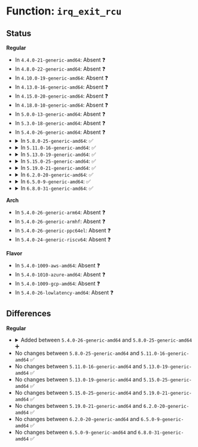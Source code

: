 # Function: <code>irq_exit_rcu</code>

## Status
<b>Regular</b>
<ul>
<li>
In <code>4.4.0-21-generic-amd64</code>: Absent ❓
</li>
<li>
In <code>4.8.0-22-generic-amd64</code>: Absent ❓
</li>
<li>
In <code>4.10.0-19-generic-amd64</code>: Absent ❓
</li>
<li>
In <code>4.13.0-16-generic-amd64</code>: Absent ❓
</li>
<li>
In <code>4.15.0-20-generic-amd64</code>: Absent ❓
</li>
<li>
In <code>4.18.0-10-generic-amd64</code>: Absent ❓
</li>
<li>
In <code>5.0.0-13-generic-amd64</code>: Absent ❓
</li>
<li>
In <code>5.3.0-18-generic-amd64</code>: Absent ❓
</li>
<li>
In <code>5.4.0-26-generic-amd64</code>: Absent ❓
</li>
<li>
<details>
<summary>In <code>5.8.0-25-generic-amd64</code>: ✅</summary>

```c
void irq_exit_rcu()
```

```json
{
  "name": "irq_exit_rcu",
  "collision_type": "Unique Global",
  "inline_type": "No",
  "funcs": [
    {
      "addr": 18446744071579564160,
      "name": "irq_exit_rcu",
      "external": true,
      "loc": "kernel/softirq.c:427",
      "file": "kernel/softirq.c",
      "inline": "seen, unknown",
      "caller_inline": [],
      "caller_func": [
        "arch/x86/entry/common.c:xen_pv_evtchn_do_upcall",
        "arch/x86/xen/enlighten_hvm.c:sysvec_xen_hvm_callback",
        "arch/x86/hyperv/hv_init.c:sysvec_hyperv_reenlightenment",
        "arch/x86/kernel/irq.c:sysvec_kvm_posted_intr_wakeup_ipi",
        "arch/x86/kernel/irq.c:sysvec_x86_platform_ipi",
        "arch/x86/kernel/irq.c:common_interrupt",
        "arch/x86/kernel/irq_work.c:sysvec_irq_work",
        "arch/x86/kernel/cpu/mce/amd.c:sysvec_deferred_error",
        "arch/x86/kernel/cpu/mce/threshold.c:sysvec_threshold",
        "arch/x86/kernel/cpu/mce/therm_throt.c:sysvec_thermal",
        "arch/x86/kernel/cpu/mshyperv.c:sysvec_hyperv_stimer0",
        "arch/x86/kernel/cpu/mshyperv.c:sysvec_hyperv_callback",
        "arch/x86/kernel/cpu/acrn.c:sysvec_acrn_hv_callback",
        "arch/x86/kernel/smp.c:sysvec_call_function_single",
        "arch/x86/kernel/smp.c:sysvec_call_function",
        "arch/x86/kernel/smp.c:sysvec_reboot",
        "arch/x86/kernel/apic/apic.c:sysvec_error_interrupt",
        "arch/x86/kernel/apic/apic.c:sysvec_spurious_apic_interrupt",
        "arch/x86/kernel/apic/apic.c:spurious_interrupt",
        "arch/x86/kernel/apic/apic.c:sysvec_apic_timer_interrupt",
        "arch/x86/kernel/apic/vector.c:sysvec_irq_move_cleanup",
        "arch/x86/platform/uv/tlb_uv.c:sysvec_uv_bau_message"
      ]
    }
  ],
  "symbols": [
    {
      "addr": 18446744071579564160,
      "name": "irq_exit_rcu",
      "section": ".text",
      "bind": "STB_GLOBAL",
      "size": 194
    }
  ]
}
```
</details>
</li>
<li>
<details>
<summary>In <code>5.11.0-16-generic-amd64</code>: ✅</summary>

```c
void irq_exit_rcu()
```

```json
{
  "name": "irq_exit_rcu",
  "collision_type": "Unique Global",
  "inline_type": "No",
  "funcs": [
    {
      "addr": 18446744071579545616,
      "name": "irq_exit_rcu",
      "external": true,
      "loc": "kernel/softirq.c:430",
      "file": "kernel/softirq.c",
      "inline": "seen, unknown",
      "caller_inline": [],
      "caller_func": [
        "arch/x86/entry/common.c:xen_pv_evtchn_do_upcall",
        "arch/x86/xen/enlighten_hvm.c:sysvec_xen_hvm_callback",
        "arch/x86/hyperv/hv_init.c:sysvec_hyperv_reenlightenment",
        "arch/x86/kernel/irq.c:sysvec_kvm_posted_intr_wakeup_ipi",
        "arch/x86/kernel/irq.c:sysvec_x86_platform_ipi",
        "arch/x86/kernel/irq.c:common_interrupt",
        "arch/x86/kernel/irq_work.c:sysvec_irq_work",
        "arch/x86/kernel/cpu/mce/amd.c:sysvec_deferred_error",
        "arch/x86/kernel/cpu/mce/threshold.c:sysvec_threshold",
        "arch/x86/kernel/cpu/mce/therm_throt.c:sysvec_thermal",
        "arch/x86/kernel/cpu/mshyperv.c:sysvec_hyperv_stimer0",
        "arch/x86/kernel/cpu/mshyperv.c:sysvec_hyperv_callback",
        "arch/x86/kernel/cpu/acrn.c:sysvec_acrn_hv_callback",
        "arch/x86/kernel/smp.c:sysvec_call_function_single",
        "arch/x86/kernel/smp.c:sysvec_call_function",
        "arch/x86/kernel/smp.c:sysvec_reboot",
        "arch/x86/kernel/apic/apic.c:sysvec_error_interrupt",
        "arch/x86/kernel/apic/apic.c:sysvec_spurious_apic_interrupt",
        "arch/x86/kernel/apic/apic.c:spurious_interrupt",
        "arch/x86/kernel/apic/apic.c:sysvec_apic_timer_interrupt",
        "arch/x86/kernel/apic/vector.c:sysvec_irq_move_cleanup",
        "arch/x86/kernel/kvm.c:sysvec_kvm_asyncpf_interrupt"
      ]
    }
  ],
  "symbols": [
    {
      "addr": 18446744071579545616,
      "name": "irq_exit_rcu",
      "section": ".text",
      "bind": "STB_GLOBAL",
      "size": 194
    }
  ]
}
```
</details>
</li>
<li>
<details>
<summary>In <code>5.13.0-19-generic-amd64</code>: ✅</summary>

```c
void irq_exit_rcu()
```

```json
{
  "name": "irq_exit_rcu",
  "collision_type": "Unique Global",
  "inline_type": "No",
  "funcs": [
    {
      "addr": 18446744071579550208,
      "name": "irq_exit_rcu",
      "external": true,
      "loc": "kernel/softirq.c:647",
      "file": "kernel/softirq.c",
      "inline": "seen, unknown",
      "caller_inline": [],
      "caller_func": [
        "arch/x86/entry/common.c:xen_pv_evtchn_do_upcall",
        "arch/x86/xen/enlighten_hvm.c:sysvec_xen_hvm_callback",
        "arch/x86/hyperv/hv_init.c:sysvec_hyperv_reenlightenment",
        "arch/x86/kernel/irq.c:sysvec_thermal",
        "arch/x86/kernel/irq.c:sysvec_kvm_posted_intr_wakeup_ipi",
        "arch/x86/kernel/irq.c:sysvec_x86_platform_ipi",
        "arch/x86/kernel/irq.c:common_interrupt",
        "arch/x86/kernel/irq_work.c:sysvec_irq_work",
        "arch/x86/kernel/cpu/mce/amd.c:sysvec_deferred_error",
        "arch/x86/kernel/cpu/mce/threshold.c:sysvec_threshold",
        "arch/x86/kernel/cpu/mshyperv.c:sysvec_hyperv_stimer0",
        "arch/x86/kernel/cpu/mshyperv.c:sysvec_hyperv_callback",
        "arch/x86/kernel/cpu/acrn.c:sysvec_acrn_hv_callback",
        "arch/x86/kernel/smp.c:sysvec_call_function_single",
        "arch/x86/kernel/smp.c:sysvec_call_function",
        "arch/x86/kernel/smp.c:sysvec_reboot",
        "arch/x86/kernel/apic/apic.c:sysvec_error_interrupt",
        "arch/x86/kernel/apic/apic.c:sysvec_spurious_apic_interrupt",
        "arch/x86/kernel/apic/apic.c:spurious_interrupt",
        "arch/x86/kernel/apic/apic.c:sysvec_apic_timer_interrupt",
        "arch/x86/kernel/apic/vector.c:sysvec_irq_move_cleanup",
        "arch/x86/kernel/kvm.c:sysvec_kvm_asyncpf_interrupt"
      ]
    }
  ],
  "symbols": [
    {
      "addr": 18446744071579550208,
      "name": "irq_exit_rcu",
      "section": ".text",
      "bind": "STB_GLOBAL",
      "size": 194
    }
  ]
}
```
</details>
</li>
<li>
<details>
<summary>In <code>5.15.0-25-generic-amd64</code>: ✅</summary>

```c
void irq_exit_rcu()
```

```json
{
  "name": "irq_exit_rcu",
  "collision_type": "Unique Global",
  "inline_type": "No",
  "funcs": [
    {
      "addr": 18446744071579621504,
      "name": "irq_exit_rcu",
      "external": true,
      "loc": "kernel/softirq.c:646",
      "file": "kernel/softirq.c",
      "inline": "seen, unknown",
      "caller_inline": [],
      "caller_func": [
        "arch/x86/entry/common.c:xen_pv_evtchn_do_upcall",
        "arch/x86/xen/enlighten_hvm.c:sysvec_xen_hvm_callback",
        "arch/x86/hyperv/hv_init.c:sysvec_hyperv_reenlightenment",
        "arch/x86/kernel/irq.c:sysvec_thermal",
        "arch/x86/kernel/irq.c:sysvec_kvm_posted_intr_wakeup_ipi",
        "arch/x86/kernel/irq.c:sysvec_x86_platform_ipi",
        "arch/x86/kernel/irq.c:common_interrupt",
        "arch/x86/kernel/irq_work.c:sysvec_irq_work",
        "arch/x86/kernel/cpu/mce/amd.c:sysvec_deferred_error",
        "arch/x86/kernel/cpu/mce/threshold.c:sysvec_threshold",
        "arch/x86/kernel/cpu/mshyperv.c:sysvec_hyperv_stimer0",
        "arch/x86/kernel/cpu/mshyperv.c:sysvec_hyperv_callback",
        "arch/x86/kernel/cpu/acrn.c:sysvec_acrn_hv_callback",
        "arch/x86/kernel/smp.c:sysvec_call_function_single",
        "arch/x86/kernel/smp.c:sysvec_call_function",
        "arch/x86/kernel/smp.c:sysvec_reboot",
        "arch/x86/kernel/apic/apic.c:sysvec_error_interrupt",
        "arch/x86/kernel/apic/apic.c:sysvec_spurious_apic_interrupt",
        "arch/x86/kernel/apic/apic.c:spurious_interrupt",
        "arch/x86/kernel/apic/apic.c:sysvec_apic_timer_interrupt",
        "arch/x86/kernel/apic/vector.c:sysvec_irq_move_cleanup",
        "arch/x86/kernel/kvm.c:sysvec_kvm_asyncpf_interrupt"
      ]
    }
  ],
  "symbols": [
    {
      "addr": 18446744071579621504,
      "name": "irq_exit_rcu",
      "section": ".text",
      "bind": "STB_GLOBAL",
      "size": 173
    }
  ]
}
```
</details>
</li>
<li>
<details>
<summary>In <code>5.19.0-21-generic-amd64</code>: ✅</summary>

```c
void irq_exit_rcu()
```

```json
{
  "name": "irq_exit_rcu",
  "collision_type": "Unique Global",
  "inline_type": "No",
  "funcs": [
    {
      "addr": 18446744071579716016,
      "name": "irq_exit_rcu",
      "external": true,
      "loc": "kernel/softirq.c:660",
      "file": "kernel/softirq.c",
      "inline": "seen, unknown",
      "caller_inline": [],
      "caller_func": [
        "arch/x86/entry/common.c:xen_pv_evtchn_do_upcall",
        "arch/x86/xen/enlighten_hvm.c:sysvec_xen_hvm_callback",
        "arch/x86/hyperv/hv_init.c:sysvec_hyperv_reenlightenment",
        "arch/x86/kernel/irq.c:sysvec_thermal",
        "arch/x86/kernel/irq.c:sysvec_kvm_posted_intr_wakeup_ipi",
        "arch/x86/kernel/irq.c:sysvec_x86_platform_ipi",
        "arch/x86/kernel/irq.c:common_interrupt",
        "arch/x86/kernel/irq_work.c:sysvec_irq_work",
        "arch/x86/kernel/cpu/mce/amd.c:sysvec_deferred_error",
        "arch/x86/kernel/cpu/mce/threshold.c:sysvec_threshold",
        "arch/x86/kernel/cpu/mshyperv.c:sysvec_hyperv_stimer0",
        "arch/x86/kernel/cpu/mshyperv.c:sysvec_hyperv_callback",
        "arch/x86/kernel/cpu/acrn.c:sysvec_acrn_hv_callback",
        "arch/x86/kernel/smp.c:sysvec_call_function_single",
        "arch/x86/kernel/smp.c:sysvec_call_function",
        "arch/x86/kernel/apic/apic.c:sysvec_error_interrupt",
        "arch/x86/kernel/apic/apic.c:sysvec_spurious_apic_interrupt",
        "arch/x86/kernel/apic/apic.c:spurious_interrupt",
        "arch/x86/kernel/apic/apic.c:sysvec_apic_timer_interrupt",
        "arch/x86/kernel/apic/vector.c:sysvec_irq_move_cleanup",
        "arch/x86/kernel/kvm.c:sysvec_kvm_asyncpf_interrupt"
      ]
    }
  ],
  "symbols": [
    {
      "addr": 18446744071579716016,
      "name": "irq_exit_rcu",
      "section": ".text",
      "bind": "STB_GLOBAL",
      "size": 20
    }
  ]
}
```
</details>
</li>
<li>
<details>
<summary>In <code>6.2.0-20-generic-amd64</code>: ✅</summary>

```c
void irq_exit_rcu()
```

```json
{
  "name": "irq_exit_rcu",
  "collision_type": "Unique Global",
  "inline_type": "No",
  "funcs": [
    {
      "addr": 18446744071579842848,
      "name": "irq_exit_rcu",
      "external": true,
      "loc": "kernel/softirq.c:660",
      "file": "kernel/softirq.c",
      "inline": "seen, unknown",
      "caller_inline": [],
      "caller_func": [
        "arch/x86/entry/common.c:xen_pv_evtchn_do_upcall",
        "arch/x86/xen/enlighten_hvm.c:sysvec_xen_hvm_callback",
        "arch/x86/hyperv/hv_init.c:sysvec_hyperv_reenlightenment",
        "arch/x86/kernel/irq.c:sysvec_thermal",
        "arch/x86/kernel/irq.c:sysvec_kvm_posted_intr_wakeup_ipi",
        "arch/x86/kernel/irq.c:sysvec_x86_platform_ipi",
        "arch/x86/kernel/irq.c:common_interrupt",
        "arch/x86/kernel/irq_work.c:sysvec_irq_work",
        "arch/x86/kernel/cpu/mce/amd.c:sysvec_deferred_error",
        "arch/x86/kernel/cpu/mce/threshold.c:sysvec_threshold",
        "arch/x86/kernel/cpu/mshyperv.c:sysvec_hyperv_stimer0",
        "arch/x86/kernel/cpu/mshyperv.c:sysvec_hyperv_callback",
        "arch/x86/kernel/cpu/acrn.c:sysvec_acrn_hv_callback",
        "arch/x86/kernel/smp.c:sysvec_call_function_single",
        "arch/x86/kernel/smp.c:sysvec_call_function",
        "arch/x86/kernel/apic/apic.c:sysvec_error_interrupt",
        "arch/x86/kernel/apic/apic.c:sysvec_spurious_apic_interrupt",
        "arch/x86/kernel/apic/apic.c:spurious_interrupt",
        "arch/x86/kernel/apic/apic.c:sysvec_apic_timer_interrupt",
        "arch/x86/kernel/apic/vector.c:sysvec_irq_move_cleanup",
        "arch/x86/kernel/kvm.c:sysvec_kvm_asyncpf_interrupt"
      ]
    }
  ],
  "symbols": [
    {
      "addr": 18446744071579842848,
      "name": "irq_exit_rcu",
      "section": ".text",
      "bind": "STB_GLOBAL",
      "size": 20
    }
  ]
}
```
</details>
</li>
<li>
<details>
<summary>In <code>6.5.0-9-generic-amd64</code>: ✅</summary>

```c
void irq_exit_rcu()
```

```json
{
  "name": "irq_exit_rcu",
  "collision_type": "Unique Global",
  "inline_type": "No",
  "funcs": [
    {
      "addr": 18446744071579892848,
      "name": "irq_exit_rcu",
      "external": true,
      "loc": "kernel/softirq.c:642",
      "file": "kernel/softirq.c",
      "inline": "seen, unknown",
      "caller_inline": [],
      "caller_func": [
        "arch/x86/entry/common.c:xen_pv_evtchn_do_upcall",
        "arch/x86/xen/enlighten_hvm.c:sysvec_xen_hvm_callback",
        "arch/x86/hyperv/hv_init.c:sysvec_hyperv_reenlightenment",
        "arch/x86/kernel/irq.c:sysvec_thermal",
        "arch/x86/kernel/irq.c:sysvec_kvm_posted_intr_wakeup_ipi",
        "arch/x86/kernel/irq.c:sysvec_x86_platform_ipi",
        "arch/x86/kernel/irq.c:common_interrupt",
        "arch/x86/kernel/irq_work.c:sysvec_irq_work",
        "arch/x86/kernel/cpu/mce/amd.c:sysvec_deferred_error",
        "arch/x86/kernel/cpu/mce/threshold.c:sysvec_threshold",
        "arch/x86/kernel/cpu/mshyperv.c:sysvec_hyperv_stimer0",
        "arch/x86/kernel/cpu/mshyperv.c:sysvec_hyperv_callback",
        "arch/x86/kernel/cpu/acrn.c:sysvec_acrn_hv_callback",
        "arch/x86/kernel/smp.c:sysvec_call_function_single",
        "arch/x86/kernel/smp.c:sysvec_call_function",
        "arch/x86/kernel/apic/apic.c:sysvec_error_interrupt",
        "arch/x86/kernel/apic/apic.c:sysvec_spurious_apic_interrupt",
        "arch/x86/kernel/apic/apic.c:spurious_interrupt",
        "arch/x86/kernel/apic/apic.c:sysvec_apic_timer_interrupt",
        "arch/x86/kernel/apic/vector.c:sysvec_irq_move_cleanup",
        "arch/x86/kernel/kvm.c:sysvec_kvm_asyncpf_interrupt"
      ]
    }
  ],
  "symbols": [
    {
      "addr": 18446744071579892848,
      "name": "irq_exit_rcu",
      "section": ".text",
      "bind": "STB_GLOBAL",
      "size": 20
    }
  ]
}
```
</details>
</li>
<li>
<details>
<summary>In <code>6.8.0-31-generic-amd64</code>: ✅</summary>

```c
void irq_exit_rcu()
```

```json
{
  "name": "irq_exit_rcu",
  "collision_type": "Unique Global",
  "inline_type": "No",
  "funcs": [
    {
      "addr": 18446744071579931536,
      "name": "irq_exit_rcu",
      "external": true,
      "loc": "kernel/softirq.c:642",
      "file": "kernel/softirq.c",
      "inline": "seen, unknown",
      "caller_inline": [],
      "caller_func": [
        "arch/x86/entry/common.c:xen_pv_evtchn_do_upcall",
        "arch/x86/xen/enlighten_hvm.c:sysvec_xen_hvm_callback",
        "arch/x86/hyperv/hv_init.c:sysvec_hyperv_reenlightenment",
        "arch/x86/kernel/irq.c:sysvec_thermal",
        "arch/x86/kernel/irq.c:sysvec_kvm_posted_intr_wakeup_ipi",
        "arch/x86/kernel/irq.c:sysvec_x86_platform_ipi",
        "arch/x86/kernel/irq.c:common_interrupt",
        "arch/x86/kernel/irq_work.c:sysvec_irq_work",
        "arch/x86/kernel/cpu/mce/amd.c:sysvec_deferred_error",
        "arch/x86/kernel/cpu/mce/threshold.c:sysvec_threshold",
        "arch/x86/kernel/cpu/mshyperv.c:sysvec_hyperv_stimer0",
        "arch/x86/kernel/cpu/mshyperv.c:sysvec_hyperv_callback",
        "arch/x86/kernel/cpu/acrn.c:sysvec_acrn_hv_callback",
        "arch/x86/kernel/smp.c:sysvec_call_function_single",
        "arch/x86/kernel/smp.c:sysvec_call_function",
        "arch/x86/kernel/apic/apic.c:sysvec_error_interrupt",
        "arch/x86/kernel/apic/apic.c:sysvec_spurious_apic_interrupt",
        "arch/x86/kernel/apic/apic.c:spurious_interrupt",
        "arch/x86/kernel/apic/apic.c:sysvec_apic_timer_interrupt",
        "arch/x86/kernel/kvm.c:sysvec_kvm_asyncpf_interrupt"
      ]
    }
  ],
  "symbols": [
    {
      "addr": 18446744071579931536,
      "name": "irq_exit_rcu",
      "section": ".text",
      "bind": "STB_GLOBAL",
      "size": 20
    }
  ]
}
```
</details>
</li>
</ul>
<b>Arch</b>
<ul>
<li>
In <code>5.4.0-26-generic-arm64</code>: Absent ❓
</li>
<li>
In <code>5.4.0-26-generic-armhf</code>: Absent ❓
</li>
<li>
In <code>5.4.0-26-generic-ppc64el</code>: Absent ❓
</li>
<li>
In <code>5.4.0-24-generic-riscv64</code>: Absent ❓
</li>
</ul>
<b>Flavor</b>
<ul>
<li>
In <code>5.4.0-1009-aws-amd64</code>: Absent ❓
</li>
<li>
In <code>5.4.0-1010-azure-amd64</code>: Absent ❓
</li>
<li>
In <code>5.4.0-1009-gcp-amd64</code>: Absent ❓
</li>
<li>
In <code>5.4.0-26-lowlatency-amd64</code>: Absent ❓
</li>
</ul>

## Differences
<b>Regular</b>
<ul>
<li>
<details>
<summary>Added between <code>5.4.0-26-generic-amd64</code> and <code>5.8.0-25-generic-amd64</code> ➕</summary>

```c
void irq_exit_rcu()
```
</details>
</li>
<li>
No changes between <code>5.8.0-25-generic-amd64</code> and <code>5.11.0-16-generic-amd64</code> ✅
</li>
<li>
No changes between <code>5.11.0-16-generic-amd64</code> and <code>5.13.0-19-generic-amd64</code> ✅
</li>
<li>
No changes between <code>5.13.0-19-generic-amd64</code> and <code>5.15.0-25-generic-amd64</code> ✅
</li>
<li>
No changes between <code>5.15.0-25-generic-amd64</code> and <code>5.19.0-21-generic-amd64</code> ✅
</li>
<li>
No changes between <code>5.19.0-21-generic-amd64</code> and <code>6.2.0-20-generic-amd64</code> ✅
</li>
<li>
No changes between <code>6.2.0-20-generic-amd64</code> and <code>6.5.0-9-generic-amd64</code> ✅
</li>
<li>
No changes between <code>6.5.0-9-generic-amd64</code> and <code>6.8.0-31-generic-amd64</code> ✅
</li>
</ul>
